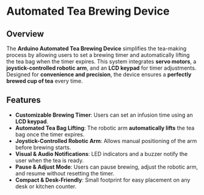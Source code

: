 # Automated Tea Brewing Device

## Overview
The **Arduino Automated Tea Brewing Device** simplifies the tea-making process by allowing users to set a brewing timer and automatically lifting the tea bag when the timer expires. This system integrates **servo motors**, a **joystick-controlled robotic arm**, and an **LCD keypad** for timer adjustments. Designed for **convenience and precision**, the device ensures a **perfectly brewed cup of tea** every time.

## Features
- **Customizable Brewing Timer**: Users can set an infusion time using an **LCD keypad**.
- **Automated Tea Bag Lifting**: The robotic arm **automatically lifts** the tea bag once the timer expires.
- **Joystick-Controlled Robotic Arm**: Allows manual positioning of the arm before brewing starts.
- **Visual & Audio Notifications**: LED indicators and a buzzer notify the user when the tea is ready.
- **Pause & Adjust Mode**: Users can pause brewing, adjust the robotic arm, and resume without resetting the timer.
- **Compact & Desk-Friendly**: Small footprint for easy placement on any desk or kitchen counter.
